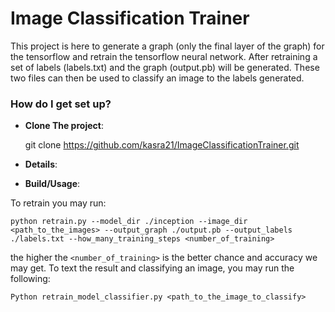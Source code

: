 # Image Classification Trainer

This project is here to generate a graph (only the final layer of the graph) for the tensorflow and retrain the tensorflow neural network. After retraining a set of labels (labels.txt) and the graph (output.pb) will be generated. These two files can then be used to classify an image to the labels generated.

### How do I get set up?

* **Clone The project**: 

	 git clone https://github.com/kasra21/ImageClassificationTrainer.git

* **Details**:

* **Build/Usage**:

To retrain you may run:

	python retrain.py --model_dir ./inception --image_dir <path_to_the_images> --output_graph ./output.pb --output_labels ./labels.txt --how_many_training_steps <number_of_training>

the higher the `<number_of_training>` is the better chance and accuracy we may get.
To text the result and classifying an image, you may run the following:

	Python retrain_model_classifier.py <path_to_the_image_to_classify>